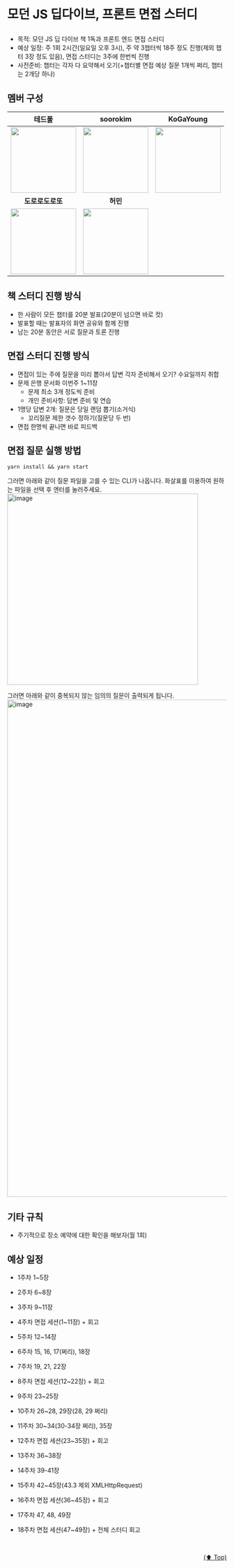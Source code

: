 # <p id="top">모던 JS 딥다이브, 프론트 면접 스터디</p>

- 목적: 모던 JS 딥 다이브 책 1독과 프론트 엔드 면접 스터디
- 예상 일정: 주 1회 2시간(일요일 오후 3시), 주 약 3챕터씩 18주 정도 진행(제외 챕터 3장 정도 있음), 면접 스터디는 3주에 한번씩 진행
- 사전준비: 챕터는 각자 다 요약해서 오기(+챕터별 면접 예상 질문 1개씩 쩌리, 챕터는 2개당 하나)

## <a id="멤버-구성">멤버 구성</a>

|<span style="font-size:16px">테드풀</span>|<span style="font-size:16px">soorokim</span>|<span style="font-size:16px">KoGaYoung</span>|
|:-:|:-:|:-:|
|<a href="https://github.com/devtedlee"><img src="https://avatars.githubusercontent.com/devtedlee" height=150 width=150></a>|<a href="https://github.com/soorokim"><img src="https://avatars.githubusercontent.com/soorokim" height=150 width=150></a>|<a href="https://github.com/KoGaYoung"><img src="https://avatars.githubusercontent.com/KoGaYoung" height=150 width=150></a>|<a href="https://github.com/dororodoroddo"><img src="https://avatars.githubusercontent.com/dororodoroddo" height=150 width=150></a>|
|<span style="font-size:16px">**도로로도로또**</span>|<span style="font-size:16px">**허민**</span>||
|<a href="https://github.com/dororodoroddo"><img src="https://avatars.githubusercontent.com/dororodoroddo" height=150 width=150></a>|<a href="https://github.com/hhhminme"><img src="https://avatars.githubusercontent.com/hhhminme" height=150 width=150></a>||

## 책 스터디 진행 방식

- 한 사람이 모든 챕터를 20분 발표(20분이 넘으면 바로 컷)
- 발표할 때는 발표자의 화면 공유와 함께 진행
- 남는 20분 동안은 서로 질문과 토론 진행

## 면접 스터디 진행 방식

- 면접이 있는 주에 질문을 미리 뽑아서 답변 각자 준비해서 오기? 수요일까지 취합
- 문제 은행 문서화 이번주 1~11장
  - 문제 최소 3개 정도씩 준비
  - 개인 준비사항: 답변 준비 및 연습
- 1명당 답변 2개: 질문은 당일 랜덤 뽑기(소거식)
  - 꼬리질문 제한 갯수 정하기(질문당 두 번)
- 면접 한명씩 끝나면 바로 피드백

## 면접 질문 실행 방법
```
yarn install && yarn start
```

그러면 아래와 같이 질문 파일을 고를 수 있는 CLI가 나옵니다. 화살표를 이용하여 원하는 파일을 선택 후 엔터를 눌러주세요.
<img width="438" alt="image" src="https://github.com/Better-Front-End-Study/ModernJsDeepDive/assets/54930877/82e1122f-e6c1-40d5-a7b6-43ec9c25a679">

그러면 아래와 같이 중복되지 않는 임의의 질문이 출력되게 됩니다.
<img width="1139" alt="image" src="https://github.com/Better-Front-End-Study/ModernJsDeepDive/assets/54930877/d774adc5-bed1-4ca9-a2f6-c27e10f7e594">

## 기타 규칙

- 주기적으로 장소 예약에 대한 확인을 해보자(월 1회)

## 예상 일정

- 1주차 1~5장
- 2주차 6~8장
- 3주차 9~11장
- 4주차 면접 세션(1~11장) + 회고

- 5주차 12~14장
- 6주차 15, 16, 17(쩌리), 18장
- 7주차 19, 21, 22장
- 8주차 면접 세션(12~22장) + 회고

- 9주차 23~25장
- 10주차 26~28, 29장(28, 29 쩌리)
- 11주차 30~34(30-34장 쩌리), 35장
- 12주차 면접 세션(23~35장) + 회고

- 13주차 36~38장
- 14주차 39-41장
- 15주차 42~45장(43.3 제외 XMLHttpRequest)
- 16주차 면접 세션(36~45장) + 회고

- 17주차 47, 48, 49장
- 18주차 면접 세션(47~49장) + 전체 스터디 회고

<br/>
 <p align="right"><a href="#top">(⬆️ Top)</a></p>
